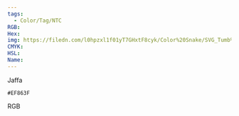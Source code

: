 ```yaml
---
tags:
  - Color/Tag/NTC
RGB:
Hex:
img: https://filedn.com/l0hpzxl1f01yT7GHxtF8cyk/Color%20Snake/SVG_Tumb%20Mass%20No%20Name/EF863F.svg
CMYK:
HSL:
Name:
---
```

Jaffa
```palette
#EF863F
```
RGB
